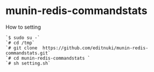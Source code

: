 munin-redis-commandstats
========================

How to setting


    `$ sudo su -`
    `# cd /tmp`
    `# git clone  https://github.com/editnuki/munin-redis-commandstats.git`
    `# cd munin-redis-commandstats `
    `# sh setting.sh`
